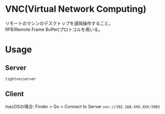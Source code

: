 # VNC(Virtual Network Computing)
リモートのマシンのデスクトップを遠隔操作すること。  
RFB(Remote Frame Buffer)プロトコルを用いる。

# Usage
## Server
`tightvncserver`

## Client
macOSの場合: Finder > Go > Connect to Server
`vnc://192.168.XXX.XXX:5901`